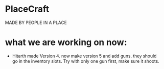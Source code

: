 # PlaceCraft
MADE BY PEOPLE IN A PLACE 

# what we are working on now:
- Hitarth made Version 4. now make version 5 and add guns. they should go in the inventory slots. Try with only one gun first, make sure it shoots.
